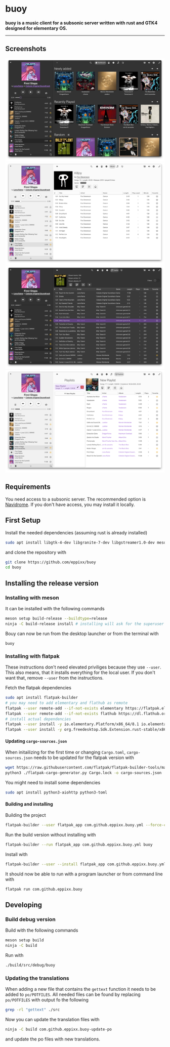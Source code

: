 # buoy

**buoy is a music client for a subsonic server written with rust and GTK4 designed for elementary OS.**

---

## Screenshots

![Screenshot showing the tracks view in light and dark mode](data/screenshots/dashboard_dark.png)
![Screenshot showing the dashboard view](data/screenshots/album_light.png)
![Screenshot showing the tracks view](data/screenshots/tracks_dark.png)
![Screenshot showing the playlists view](data/screenshots/playlists_light.png)

## Requirements

You need access to a subsonic server. The recommended option is [Navidrome](https://www.navidrome.org/).
If you don't have access, you may install it locally.


## First Setup

Install the needed dependencies (assuming rust is already installed)

```bash
sudo apt install libgtk-4-dev libgranite-7-dev libgstreamer1.0-dev meson git gettext desktop-file-utils
```

and clone the repository with

```bash
git clone https://github.com/eppixx/buoy
cd buoy
```

## Installing the release version

### Installing with meson

It can be installed with the following commands
```bash
meson setup build-release --buildtype=release
ninja -C build-release install # installing will ask for the superuser password
```

Bouy can now be run from the desktop launcher or from the terminal with
```
buoy
```

### Installing with flatpak

These instructions don't need elevated priviliges because they use `--user`.
This also means, that it installs everything for the local user.
If you don't want that, remove `--user` from the instructions.


Fetch the flatpak dependencies
```bash
sudo apt install flatpak-builder
# you may need to add elementary and flathub as remote
flatpak --user remote-add --if-not-exists elementary https://flatpak.elementary.io/repo.flatpakrepo
flatpak --user remote-add --if-not-exists flathub https://dl.flathub.org/repo/flathub.flatpakrepo
# install actual dependencies
flatpak --user install -y io.elementary.Platform/x86_64/8.1 io.elementary.Sdk/x86_64/8.1
flatpak --user install -y org.freedesktop.Sdk.Extension.rust-stable/x86_64/24.08
```

#### Updating `cargo-sources.json`

When initailizing for the first time or changing `Cargo.toml`, `cargo-sources.json` needs to be updated for the flatpak version with
```bash
wget https://raw.githubusercontent.com/flatpak/flatpak-builder-tools/master/cargo/flatpak-cargo-generator.py
python3 ./flatpak-cargo-generator.py Cargo.lock -o cargo-sources.json
```
You might need to install some dependencies
```bash
sudo apt install python3-aiohttp python3-toml
```

#### Building and installing

Building the project
```bash
flatpak-builder --user flatpak_app com.github.eppixx.buoy.yml --force-clean
```

Run the build version without installing with
```bash
flatpak-builder --run flatpak_app com.github.eppixx.buoy.yml buoy
```

Install with
```bash
flatpak-builder --user --install flatpak_app com.github.eppixx.buoy.yml --force-clean

```

It should now be able to run with a program launcher or from command line with
```bash
flatpak run com.github.eppixx.buoy
```

## Developing

### Build debug version

Build with the following commands
```bash
meson setup build
ninja -C build
```

Run with
```bash
./build/src/debug/buoy
```

### Updating the translations

When adding a new file that contains the `gettext` function it needs to be added to `po/POTFILES`.
All needed files can be found by replacing `po/POTFILES` with output fo the following
```bash
grep -rl "gettext" ./src
```
Now you can update the translation files with
```bash
ninja -C build com.github.eppixx.buoy-update-po
```
and update the po files with new translations.
